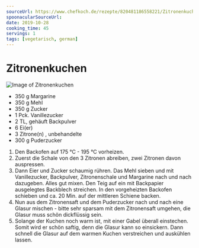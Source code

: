```yaml
---
sourceUrl: https://www.chefkoch.de/rezepte/820481186558221/Zitronenkuchen.html
spoonacularSourceUrl:
date: 2019-10-28
cooking_time: 45
servings: 1
tags: [vegetarisch, german]
---
```

# Zitronenkuchen

![Image of Zitronenkuchen](../../img/Zitronenkuchen.jpg)


- 350 g Margarine
- 350 g Mehl
- 350 g Zucker
- 1 Pck. Vanillezucker
- 2 TL, gehäuft Backpulver
- 6 Ei(er)
- 3 Zitrone(n) , unbehandelte
- 300 g Puderzucker


1. Den Backofen auf 175 °C - 195 °C vorheizen.
2. Zuerst die Schale von den 3 Zitronen abreiben, zwei Zitronen davon auspressen.
3. Dann Eier und Zucker schaumig rühren. Das Mehl sieben und mit Vanillezucker, Backpulver, Zitronenschale und Margarine nach und nach dazugeben. Alles gut mixen. Den Teig auf ein mit Backpapier ausgelegtes Backblech streichen. In den vorgeheizten Backofen schieben und ca. 20 Min. auf der mittleren Schiene backen.
4. Nun aus dem Zitronensaft und dem Puderzucker nach und nach eine Glasur mischen - bitte sehr sparsam mit dem Zitronensaft umgehen, die Glasur muss schön dickflüssig sein.
5. Solange der Kuchen noch warm ist, mit einer Gabel überall einstechen. Somit wird er schön saftig, denn die Glasur kann so einsickern. Dann schnell die Glasur auf dem warmen Kuchen verstreichen und auskühlen lassen.
